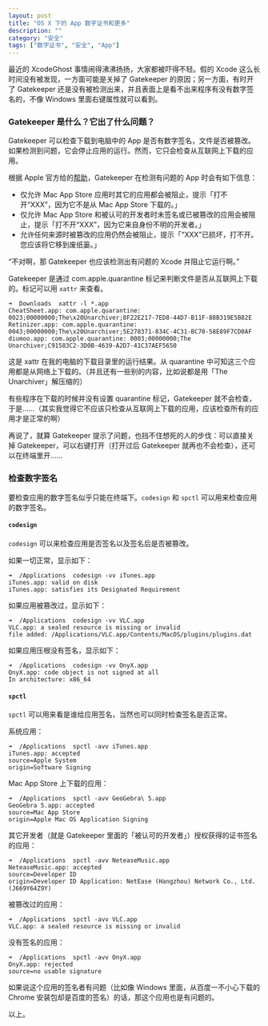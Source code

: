 ```yaml
---
layout: post
title: "OS X 下的 App 数字证书和更多"
description: ""
category: "安全"
tags: ["数字证书", "安全", "App"]
---
```




最近的 XcodeGhost 事情闹得沸沸扬扬，大家都被吓得不轻。假的 Xcode 这么长时间没有被发现，一方面可能是关掉了 Gatekeeper 的原因；另一方面，有时开了 Gatekeeper 还是没有被检测出来，并且表面上是看不出来程序有没有数字签名的，不像 Windows 里面右键属性就可以看到。
<!--more-->
### Gatekeeper 是什么？它出了什么问题？

Gatekeeper 可以检查下载到电脑中的 App 是否有数字签名，文件是否被篡改。如果检测到问题，它会停止应用的运行。然而，它只会检查从互联网上下载的应用。

根据 Apple 官方给的[帮助](https://support.apple.com/zh-cn/HT202491)，Gatekeeper 在检测有问题的 App 时会有如下信息：

* 仅允许 Mac App Store 应用时其它的应用都会被阻止，提示「打不开“XXX”，因为它不是从 Mac App Store 下载的。」
* 仅允许 Mac App Store 和被认可的开发者时未签名或已被篡改的应用会被阻止，提示「打不开“XXX”，因为它来自身份不明的开发者。」
* 允许任何来源时被篡改的应用仍然会被阻止，提示「“XXX”已损坏，打不开。您应该将它移到废纸篓。」


“不对啊，那 Gatekeeper 也应该检测出有问题的 Xcode 并阻止它运行啊。”

Gatekeeper 是通过 com.apple.quarantine 标记来判断文件是否从互联网上下载的。标记可以用 `xattr` 来查看。

```
➜  Downloads  xattr -l *.app             
CheatSheet.app: com.apple.quarantine: 0023;00000000;The\x20Unarchiver;8F22E217-7ED8-44D7-B11F-88B319E5B82E
Retinizer.app: com.apple.quarantine: 0043;00000000;The\x20Unarchiver;5E278371-834C-4C31-BC70-58E89F7CD0AF
diumoo.app: com.apple.quarantine: 0003;00000000;The Unarchiver;C91583C2-3D0B-4639-A2D7-41C37AEF5650
```

这是 xattr 在我的电脑的下载目录里的运行结果。从 quarantine 中可知这三个应用都是从网络上下载的。（并且还有一些别的内容，比如说都是用「The Unarchiver」解压缩的）

有些程序在下载的时候并没有设置 quarantine 标记，Gatekeeper 就不会检查，于是……（其实我觉得它不应该只检查从互联网上下载的应用，应该检查所有的应用才是正常的啊）

再说了，就算 Gatekeeper 提示了问题，也挡不住想死的人的步伐：可以直接关掉 Gatekeeper，可以右键打开（打开过后 Gatekeeper 就再也不会检查），还可以在终端里开……

### 检查数字签名

要检查应用的数字签名似乎只能在终端下。`codesign` 和 `spctl` 可以用来检查应用的数字签名。

#### `codesign`

`codesign` 可以来检查应用是否签名以及签名后是否被篡改。

如果一切正常，显示如下：

```
➜  /Applications  codesign -vv iTunes.app 
iTunes.app: valid on disk
iTunes.app: satisfies its Designated Requirement
```

如果应用被篡改过，显示如下：

```
➜  /Applications  codesign -vv VLC.app 
VLC.app: a sealed resource is missing or invalid
file added: /Applications/VLC.app/Contents/MacOS/plugins/plugins.dat
```

如果应用压根没有签名，显示如下：

```
➜  /Applications  codesign -vv OnyX.app 
OnyX.app: code object is not signed at all
In architecture: x86_64
```

#### `spctl`

`spctl` 可以用来看是谁给应用签名，当然也可以同时检查签名是否正常。

系统应用：

```
➜  /Applications  spctl -avv iTunes.app 
iTunes.app: accepted
source=Apple System
origin=Software Signing
```

Mac App Store 上下载的应用：

```
➜  /Applications  spctl -avv GeoGebra\ 5.app 
GeoGebra 5.app: accepted
source=Mac App Store
origin=Apple Mac OS Application Signing
```

其它开发者（就是 Gatekeeper 里面的「被认可的开发者」）授权获得的证书签名的应用：

```
➜  /Applications  spctl -avv NeteaseMusic.app 
NeteaseMusic.app: accepted
source=Developer ID
origin=Developer ID Application: NetEase (Hangzhou) Network Co., Ltd. (J669Y64Z9Y)
```

被篡改过的应用：

```
➜  /Applications  spctl -avv VLC.app 
VLC.app: a sealed resource is missing or invalid
```

没有签名的应用：

```
➜  /Applications  spctl -avv OnyX.app        
OnyX.app: rejected
source=no usable signature
```

如果说这个应用的签名者有问题（比如像 Windows 里面，从百度一不小心下载的 Chrome 安装包却是百度的签名）的话，那这个应用也是有问题的。

以上。
